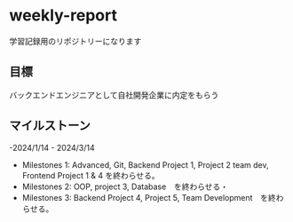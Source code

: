 # weekly-report
学習記録用のリポジトリーになります

## 目標
バックエンドエンジニアとして自社開発企業に内定をもらう

## マイルストーン
-2024/1/14 - 2024/3/14
  - Milestones 1: Advanced, Git, Backend Project 1, Project 2 team dev, Frontend Project 1 & 4 を終わらせる。
- Milestones 2: OOP, project 3, Database　を終わらせる・
- Milestones 3: Backend Project 4, Project 5, Team Development　を終わらせる。
